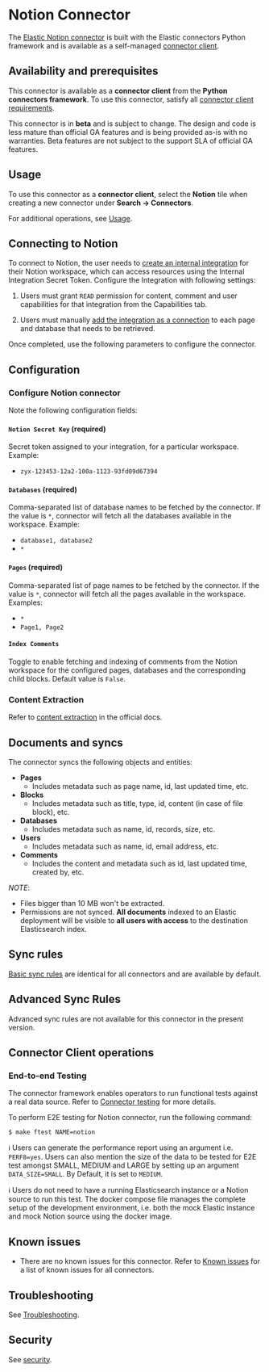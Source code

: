 # Notion Connector

The [Elastic Notion connector](../connectors/sources/notion.py) is built with the Elastic connectors Python framework and is available as a self-managed [connector client](https://www.elastic.co/guide/en/enterprise-search/current/build-connector.html).

## Availability and prerequisites

This connector is available as a **connector client** from the **Python connectors framework**. To use this connector, satisfy all [connector client requirements](https://www.elastic.co/guide/en/enterprise-search/master/build-connector.html).

This connector is in **beta** and is subject to change. The design and code is less mature than official GA features and is being provided as-is with no warranties. Beta features are not subject to the support SLA of official GA features.

## Usage

To use this connector as a **connector client**, select the **Notion** tile when creating a new connector under **Search -> Connectors**.

For additional operations, see [Usage](https://www.elastic.co/guide/en/enterprise-search/master/connectors-usage.html).

## Connecting to Notion

To connect to Notion, the user needs to [create an internal integration](https://www.notion.so/help/create-integrations-with-the-notion-api#create-an-internal-integration) for their Notion workspace, which can access resources using the Internal Integration Secret Token. Configure the Integration with following settings:

1. Users must grant `READ` permission for content, comment and user capabilities for that integration from the Capabilities tab.

2. Users must manually [add the integration as a connection](https://www.notion.so/help/add-and-manage-connections-with-the-api#add-connections-to-pages) to each page and database that needs to be retrieved.

Once completed, use the following parameters to configure the connector.

## Configuration

### Configure Notion connector

Note the following configuration fields:

#### `Notion Secret Key`  (required)

Secret token assigned to your integration, for a particular workspace. Example:

- `zyx-123453-12a2-100a-1123-93fd09d67394`

#### `Databases`  (required)

Comma-separated list of database names to be fetched by the connector. If the value is `*`, connector will fetch all the databases available in the workspace. Example:

- `database1, database2`
- `*`

#### `Pages`  (required)

Comma-separated list of page names to be fetched by the connector. If the value is `*`, connector will fetch all the pages available in the workspace. Examples:

- `*`
- `Page1, Page2`

#### `Index Comments`

Toggle to enable fetching and indexing of comments from the Notion workspace for the configured pages, databases and the corresponding child blocks. Default value is `False`.

### Content Extraction

Refer to [content extraction](https://www.elastic.co/guide/en/enterprise-search/current/connectors-content-extraction.html) in the official docs.

## Documents and syncs

The connector syncs the following objects and entities:
- **Pages**
    - Includes metadata such as page name, id, last updated time, etc.
- **Blocks**
    - Includes metadata such as title, type, id, content (in case of file block), etc.
- **Databases**
    - Includes metadata such as name, id, records, size, etc.
- **Users**
    - Includes metadata such as name, id, email address, etc.
- **Comments**
    - Includes the content and metadata such as id, last updated time, created by, etc.

*NOTE*:
- Files bigger than 10 MB won't be extracted.
- Permissions are not synced. **All documents** indexed to an Elastic deployment will be visible to **all users with access** to the destination Elasticsearch index.

## Sync rules

[Basic sync rules](https://www.elastic.co/guide/en/enterprise-search/current/sync-rules.html#sync-rules-basic) are identical for all connectors and are available by default.

## Advanced Sync Rules

Advanced sync rules are not available for this connector in the present version.

## Connector Client operations

### End-to-end Testing

The connector framework enables operators to run functional tests against a real data source. Refer to [Connector testing](https://www.elastic.co/guide/en/enterprise-search/master/build-connector.html#build-connector-testing) for more details.

To perform E2E testing for Notion connector, run the following command:

```shell
$ make ftest NAME=notion
```

ℹ️ Users can generate the performance report using an argument i.e. `PERF8=yes`. Users can also mention the size of the data to be tested for E2E test amongst SMALL, MEDIUM and LARGE by setting up an argument `DATA_SIZE=SMALL`. By Default, it is set to `MEDIUM`.

ℹ️ Users do not need to have a running Elasticsearch instance or a Notion source to run this test. The docker compose file manages the complete setup of the development environment, i.e. both the mock Elastic instance and mock Notion source using the docker image.

## Known issues

- There are no known issues for this connector. Refer to [Known issues](https://www.elastic.co/guide/en/enterprise-search/master/connectors-known-issues.html) for a list of known issues for all connectors.

## Troubleshooting

See [Troubleshooting](https://www.elastic.co/guide/en/enterprise-search/master/connectors-troubleshooting.html).

## Security

See [security](https://www.elastic.co/guide/en/enterprise-search/master/connectors-security.html).
